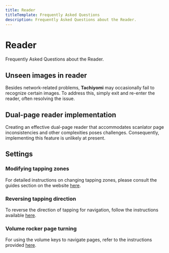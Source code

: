 ```yaml
---
title: Reader
titleTemplate: Frequently Asked Questions
description: Frequently Asked Questions about the Reader.
---
```


# Reader
Frequently Asked Questions about the Reader.

## Unseen images in reader
Besides network-related problems, **Tachiyomi** may occasionally fail to recognize certain images.
To address this, simply exit and re-enter the reader, often resolving the issue.

## Dual-page reader implementation
Creating an effective dual-page reader that accommodates scanlator page inconsistencies and other complexities poses challenges.
Consequently, implementing this feature is unlikely at present.

## Settings

### Modifying tapping zones
For detailed instructions on changing tapping zones, please consult the guides section on the website [here](/docs/guides/reader-settings#tap-zones-pages).

### Reversing tapping direction
To reverse the direction of tapping for navigation, follow the instructions available [here](/docs/guides/reader-settings#invert-tap-zones-pages).

### Volume rocker page turning
For using the volume keys to navigate pages, refer to the instructions provided [here](/docs/guides/reader-settings#volume-keys).
